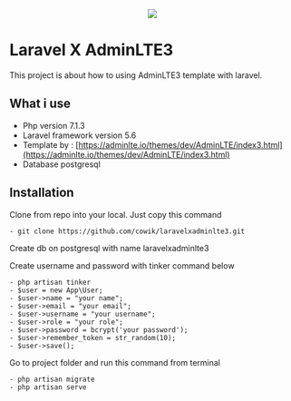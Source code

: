<p  align="center"><img  src="https://laravel.com/assets/img/components/logo-laravel.svg"></p>

# Laravel X AdminLTE3

This project is about how to using AdminLTE3 template with laravel.

## What i use

 - Php version 7.1.3 
 - Laravel framework version 5.6 
 - Template by : [https://adminlte.io/themes/dev/AdminLTE/index3.html](https://adminlte.io/themes/dev/AdminLTE/index3.html)
 - Database postgresql


## Installation

Clone from repo into your local. Just copy this command

    - git clone https://github.com/cowik/laravelxadminlte3.git

Create db on postgresql with name laravelxadminlte3

Create username and password with tinker command below

    - php artisan tinker
    - $user = new App\User; 
    - $user->name = "your name"; 
    - $user->email = "your email"; 
    - $user->username = "your username";
    - $user->role = "your role";
    - $user->password = bcrypt('your password'); 
    - $user->remember_token = str_random(10);
    - $user->save();

 
Go to project folder and run this command from terminal
 
    - php artisan migrate
    - php artisan serve
